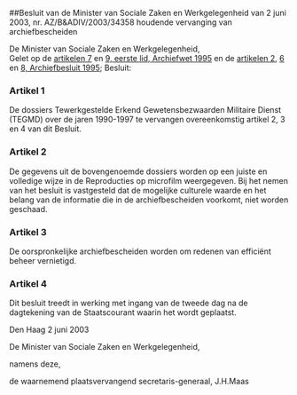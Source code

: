 <meta http-equiv='Content-Type' content='text/html; charset=utf-8' />

##Besluit van de Minister van Sociale Zaken en Werkgelegenheid van 2 juni 2003, nr. AZ/B&ADIV/2003/34358 houdende vervanging van archiefbescheiden

De Minister van Sociale Zaken en Werkgelegenheid,  
Gelet op de [artikelen 7](../../../../../../../../wet/archiefwet/1995/BWBR0007376/README.md) en [9, eerste lid, Archiefwet 1995](../../../../../../../../wet/archiefwet/1995/BWBR0007376/README.md) en de [artikelen 2](../../../../../../../../AMvB/archiefbesluit/1995/BWBR0007748/README.md), [6](../../../../../../../../AMvB/archiefbesluit/1995/BWBR0007748/README.md) en [8, Archiefbesluit 1995](../../../../../../../../AMvB/archiefbesluit/1995/BWBR0007748/README.md);
Besluit:    

### Artikel  1  

De dossiers Tewerkgestelde Erkend Gewetensbezwaarden Militaire Dienst (TEGMD) over de jaren 1990-1997 te vervangen overeenkomstig artikel 2, 3 en 4 van dit Besluit.  

### Artikel  2  

De gegevens uit de bovengenoemde dossiers worden op een juiste en volledige wijze in de Reproducties op microfilm weergegeven. Bij het nemen van het besluit is vastgesteld dat de mogelijke culturele waarde en het belang van de informatie die in de archiefbescheiden voorkomt, niet worden geschaad.  

### Artikel  3  

De oorspronkelijke archiefbescheiden worden om redenen van efficiënt beheer vernietigd.  

### Artikel  4  

Dit besluit treedt in werking met ingang van de tweede dag na de dagtekening van de Staatscourant waarin het wordt geplaatst.  

Den Haag 
2 juni 2003    

De 
Minister van Sociale Zaken en Werkgelegenheid, 

namens deze, 

de 
waarnemend plaatsvervangend secretaris-generaal, 
J.H.Maas    
